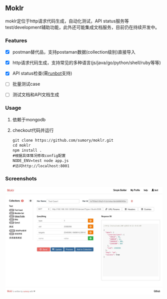 ## Moklr

moklr定位于http请求代码生成，自动化测试，API status服务等test/development辅助功能，此外还可能集成文档服务，目前仍在持续开发中。


### Features

- [X] postman替代品，支持postaman数据(collection级别)直接导入
- [X] http请求代码生成，支持常见的多种语言(js/java/go/python/shell/ruby等等)
- [X] API status检查(需[runbot](https://github.com/sumory/runbot)支持)
- [ ] 批量测试case
- [ ] 测试文档和API文档生成


### Usage

1. 依赖于mongodb
2. checkout代码并运行

	```
	git clone https://github.com/sumory/moklr.git
	cd moklr
	npm install .
	#根据具体情况修改config配置
	NODE_ENV=test node app.js
	#访问http://localhost:8001
	```

### Screenshots

![](assets/screenshot.png)

